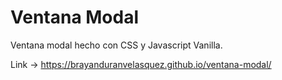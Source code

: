 # Ventana Modal
Ventana modal hecho con CSS y Javascript Vanilla.  

Link -> https://brayanduranvelasquez.github.io/ventana-modal/
